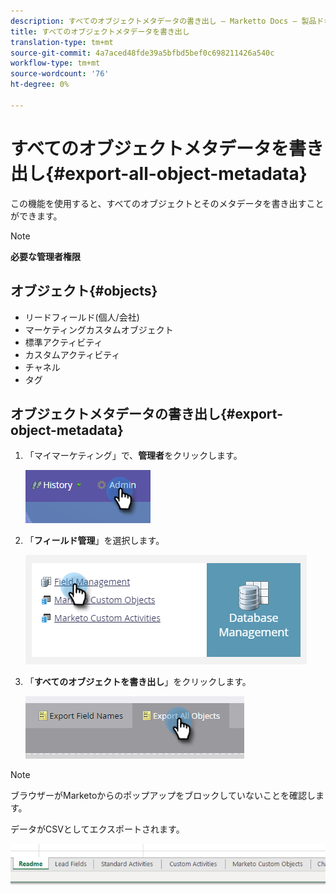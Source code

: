 ```yaml
---
description: すべてのオブジェクトメタデータの書き出し — Marketto Docs — 製品ドキュメント
title: すべてのオブジェクトメタデータを書き出し
translation-type: tm+mt
source-git-commit: 4a7aced48fde39a5bfbd5bef0c698211426a540c
workflow-type: tm+mt
source-wordcount: '76'
ht-degree: 0%

---
```



# すべてのオブジェクトメタデータを書き出し{#export-all-object-metadata}

この機能を使用すると、すべてのオブジェクトとそのメタデータを書き出すことができます。

>[!NOTE]
>
>**必要な管理者権限**

## オブジェクト{#objects}

* リードフィールド(個人/会社)
* マーケティングカスタムオブジェクト
* 標準アクティビティ
* カスタムアクティビティ
* チャネル
* タグ

## オブジェクトメタデータの書き出し{#export-object-metadata}

1. 「マイマーケティング」で、**管理者**&#x200B;をクリックします。

   ![](assets/export-all-object-metadata-1.png)

1. 「**フィールド管理**」を選択します。

   ![](assets/export-all-object-metadata-2.png)

1. 「**すべてのオブジェクトを書き出し**」をクリックします。

   ![](assets/export-all-object-metadata-3.png)

>[!NOTE]
>
>ブラウザーがMarketoからのポップアップをブロックしていないことを確認します。

データがCSVとしてエクスポートされます。

![](assets/export-all-object-metadata-4.png)
